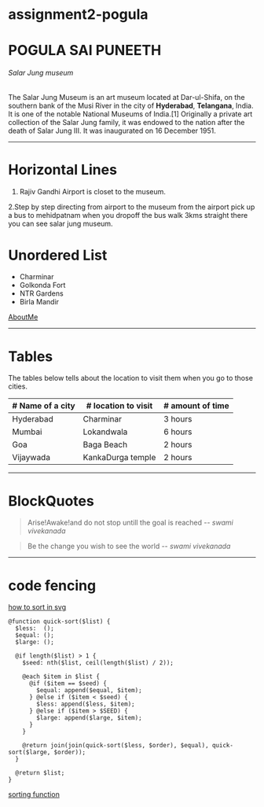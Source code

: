 # assignment2-pogula
# POGULA SAI PUNEETH
###### Salar Jung museum
The Salar Jung Museum is an art museum located at Dar-ul-Shifa, on the southern bank of the Musi River in the city of **Hyderabad**, **Telangana**, India. It is one of the notable National Museums of India.[1] Originally a private art collection of the Salar Jung family, it was endowed to the nation after the death of Salar Jung III. It was inaugurated on 16 December 1951.

***
# Horizontal Lines
 1. Rajiv Gandhi Airport is closet to the museum.

 2.Step by step directing from airport to the museum from the airport pick up a bus to mehidpatnam
 when you dropoff the bus walk 3kms straight there you can see salar jung museum.

# Unordered List
* Charminar
* Golkonda Fort
* NTR Gardens
* Birla Mandir


[AboutMe](AboutMe.md)

***
# Tables

The tables below tells about the location to visit them when you go to those cities.

|  # Name of a city | # location to visit | # amount of time |
|  ---            | ---               | ---            |
| Hyderabad       | Charminar         | 3 hours        |
| Mumbai          | Lokandwala        | 6 hours        |
| Goa             | Baga Beach        | 2 hours        |
| Vijaywada       | KankaDurga temple | 2 hours        |

***
# BlockQuotes
> Arise!Awake!and do not stop untill the goal is reached -- *swami vivekanada*

> Be the change you wish to see the world -- *swami vivekanada*

***
# code fencing

[how to sort in svg](https://stackoverflow.com/questions/17915276/sorting-data-bound-to-svg-elements-using-d3-js)
```
@function quick-sort($list) {
  $less:  ();
  $equal: ();
  $large: ();

  @if length($list) > 1 {
    $seed: nth($list, ceil(length($list) / 2));

    @each $item in $list {
      @if ($item == $seed) {
        $equal: append($equal, $item);
      } @else if ($item < $seed) {
        $less: append($less, $item);
      } @else if ($item > $SEED) {
        $large: append($large, $item);
      }
    }

    @return join(join(quick-sort($less, $order), $equal), quick-sort($large, $order));
  }

  @return $list;
}
```
[sorting function](https://css-tricks.com/snippets/sass/sorting-function/)
